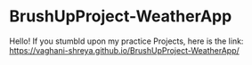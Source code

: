 # BrushUpProject-WeatherApp

Hello! 
If you stumbld upon my practice Projects, here is the link: https://vaghani-shreya.github.io/BrushUpProject-WeatherApp/
